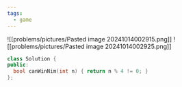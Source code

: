 ```yaml
---
tags:
  - game
---
```

![[problems/pictures/Pasted image 20241014002915.png]]
![[problems/pictures/Pasted image 20241014002925.png]]



```c++
class Solution {
public:
  bool canWinNim(int n) { return n % 4 != 0; }
};
```